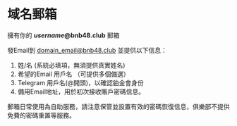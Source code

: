 # 域名郵箱

擁有你的 _**username**_**@bnb48.club** 郵箱

發Email到 [domain\_email@bnb48.club](mailto:domain\_email@bnb48.club) 並提供以下信息：

1. 姓/名 (系統必填項，無須提供真實姓名)
2. 希望的Email 用戶名 （可提供多個備選）
3. Telegram 用戶名(@開頭)，以確認鉑金會身份
4. 備用Email地址，用於初次接收賬戶密碼信息。

郵箱日常使用為自助服務，請注意保管並設置有效的密碼恢復信息，俱樂部不提供免費的密碼重置等服務。
